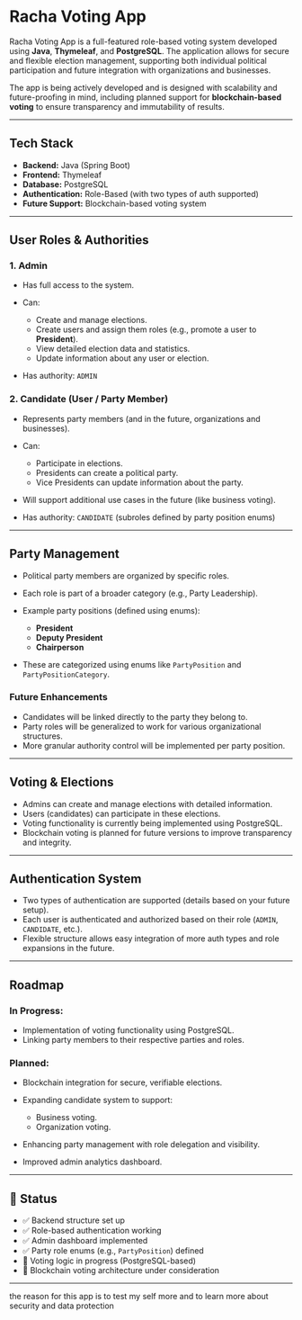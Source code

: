 # Racha Voting App

Racha Voting App is a full-featured role-based voting system developed using **Java**, **Thymeleaf**, and **PostgreSQL**. The application allows for secure and flexible election management, supporting both individual political participation and future integration with organizations and businesses.

The app is being actively developed and is designed with scalability and future-proofing in mind, including planned support for **blockchain-based voting** to ensure transparency and immutability of results.

---

## Tech Stack

* **Backend:** Java (Spring Boot)
* **Frontend:** Thymeleaf
* **Database:** PostgreSQL
* **Authentication:** Role-Based (with two types of auth supported)
* **Future Support:** Blockchain-based voting system

---

## User Roles & Authorities

### 1. **Admin**

* Has full access to the system.
* Can:

  * Create and manage elections.
  * Create users and assign them roles (e.g., promote a user to **President**).
  * View detailed election data and statistics.
  * Update information about any user or election.
* Has authority: `ADMIN`

### 2. **Candidate (User / Party Member)**

* Represents party members (and in the future, organizations and businesses).
* Can:

  * Participate in elections.
  * Presidents can create a political party.
  * Vice Presidents can update information about the party.
* Will support additional use cases in the future (like business voting).
* Has authority: `CANDIDATE` (subroles defined by party position enums)

---

## Party Management

* Political party members are organized by specific roles.
* Each role is part of a broader category (e.g., Party Leadership).
* Example party positions (defined using enums):

  * **President**
  * **Deputy President**
  * **Chairperson**
* These are categorized using enums like `PartyPosition` and `PartyPositionCategory`.

### Future Enhancements

* Candidates will be linked directly to the party they belong to.
* Party roles will be generalized to work for various organizational structures.
* More granular authority control will be implemented per party position.

---

## Voting & Elections

* Admins can create and manage elections with detailed information.
* Users (candidates) can participate in these elections.
* Voting functionality is currently being implemented using PostgreSQL.
* Blockchain voting is planned for future versions to improve transparency and integrity.

---

## Authentication System

* Two types of authentication are supported (details based on your future setup).
* Each user is authenticated and authorized based on their role (`ADMIN`, `CANDIDATE`, etc.).
* Flexible structure allows easy integration of more auth types and role expansions in the future.

---

## Roadmap

### In Progress:

* Implementation of voting functionality using PostgreSQL.
* Linking party members to their respective parties and roles.

### Planned:

* Blockchain integration for secure, verifiable elections.
* Expanding candidate system to support:

  * Business voting.
  * Organization voting.
* Enhancing party management with role delegation and visibility.
* Improved admin analytics dashboard.

---

## 📌 Status

* ✅ Backend structure set up
* ✅ Role-based authentication working
* ✅ Admin dashboard implemented
* ✅ Party role enums (e.g., `PartyPosition`) defined
* 🔧 Voting logic in progress (PostgreSQL-based)
* 🧠 Blockchain voting architecture under consideration

---
the reason for this app is to test my self more and to learn more about security and data protection